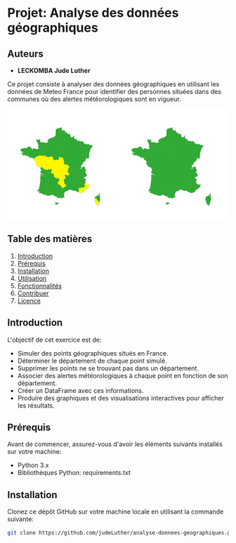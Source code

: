 # Projet: Analyse des données géographiques

## Auteurs
- **LECKOMBA Jude Luther**

Ce projet consiste à analyser des données géographiques en utilisant les données de Meteo France pour identifier des personnes situées dans des communes où des alertes météorologiques sont en vigueur.

![Resultat du projet](images/result.png)

## Table des matières
1. [Introduction](#introduction)
2. [Prérequis](#prérequis)
3. [Installation](#installation)
4. [Utilisation](#utilisation)
5. [Fonctionnalités](#fonctionnalités)
6. [Contribuer](#contribuer)
7. [Licence](#licence)

## Introduction
L'objectif de cet exercice est de:
- Simuler des points géographiques situés en France.
- Déterminer le département de chaque point simulé.
- Supprimer les points ne se trouvant pas dans un département.
- Associer des alertes météorologiques à chaque point en fonction de son département.
- Créer un DataFrame avec ces informations.
- Produire des graphiques et des visualisations interactives pour afficher les résultats.

## Prérequis
Avant de commencer, assurez-vous d'avoir les éléments suivants installés sur votre machine:
- Python 3.x
- Bibliothèques Python: requirements.txt

## Installation
Clonez ce dépôt GitHub sur votre machine locale en utilisant la commande suivante:
```bash
git clone https://github.com/judeLuther/analyse-donnees-geographiques.git
